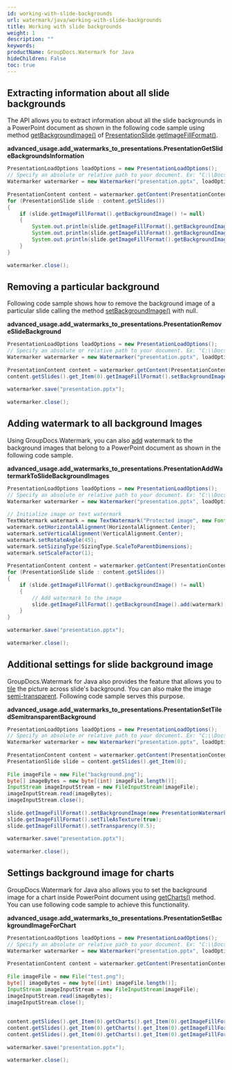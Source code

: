 ```yaml
---
id: working-with-slide-backgrounds
url: watermark/java/working-with-slide-backgrounds
title: Working with slide backgrounds
weight: 1
description: ""
keywords: 
productName: GroupDocs.Watermark for Java
hideChildren: False
toc: true
---
```

## Extracting information about all slide backgrounds

The API allows you to extract information about all the slide backgrounds in a PowerPoint document as shown in the following code sample using method [getBackgroundImage()](https://reference.groupdocs.com/watermark/java/com.groupdocs.watermark.contents/PresentationImageFillFormat#getBackgroundImage()) of [PresentationSlide](https://reference.groupdocs.com/watermark/java/com.groupdocs.watermark.contents/PresentationSlide).[getImageFillFormat()](https://reference.groupdocs.com/watermark/java/com.groupdocs.watermark.contents/PresentationBaseSlide#getImageFillFormat()).

**advanced\_usage.add\_watermarks\_to\_presentations.PresentationGetSlideBackgroundsInformation**

```java
PresentationLoadOptions loadOptions = new PresentationLoadOptions();                                               
// Specify an absolute or relative path to your document. Ex: "C:\\Docs\\presentation.pptx"
Watermarker watermarker = new Watermarker("presentation.pptx", loadOptions);                              
                                                                                                                   
PresentationContent content = watermarker.getContent(PresentationContent.class);                                   
for (PresentationSlide slide : content.getSlides())                                                                
{                                                                                                                  
    if (slide.getImageFillFormat().getBackgroundImage() != null)                                                   
    {                                                                                                              
        System.out.println(slide.getImageFillFormat().getBackgroundImage().getWidth());                            
        System.out.println(slide.getImageFillFormat().getBackgroundImage().getHeight());                           
        System.out.println(slide.getImageFillFormat().getBackgroundImage().getBytes().length);                     
    }                                                                                                              
}                                                                                                                  
                                                                                                                   
watermarker.close();                                                                                               
```

## Removing a particular background

Following code sample shows how to remove the background image of a particular slide calling the method [setBackgroundImage()](https://reference.groupdocs.com/watermark/java/com.groupdocs.watermark.contents/PresentationImageFillFormat#setBackgroundImage(com.groupdocs.watermark.contents.PresentationWatermarkableImage)) with null.

**advanced\_usage.add\_watermarks\_to\_presentations.PresentationRemoveSlideBackground**

```java
PresentationLoadOptions loadOptions = new PresentationLoadOptions();                                               
// Specify an absolute or relative path to your document. Ex: "C:\\Docs\\presentation.pptx"
Watermarker watermarker = new Watermarker("presentation.pptx", loadOptions);                              
                                                                                                                   
PresentationContent content = watermarker.getContent(PresentationContent.class);                                   
content.getSlides().get_Item(0).getImageFillFormat().setBackgroundImage(null);                                     
                                                                                                                   
watermarker.save("presentation.pptx");                                                                   
                                                                                                                   
watermarker.close();                                                                                               
```

## Adding watermark to all background Images

Using GroupDocs.Watermark, you can also [add](https://reference.groupdocs.com/watermark/java/com.groupdocs.watermark.contents/WatermarkableImage#add(com.groupdocs.watermark.Watermark)) watermark to the background images that belong to a PowerPoint document as shown in the following code sample.

**advanced\_usage.add\_watermarks\_to\_presentations.PresentationAddWatermarkToSlideBackgroundImages**

```java
PresentationLoadOptions loadOptions = new PresentationLoadOptions();                                               
// Specify an absolute or relative path to your document. Ex: "C:\\Docs\\presentation.pptx"
Watermarker watermarker = new Watermarker("presentation.pptx", loadOptions);                              
                                                                                                                   
// Initialize image or text watermark                                                                              
TextWatermark watermark = new TextWatermark("Protected image", new Font("Arial", 8));                              
watermark.setHorizontalAlignment(HorizontalAlignment.Center);                                                      
watermark.setVerticalAlignment(VerticalAlignment.Center);                                                          
watermark.setRotateAngle(45);                                                                                      
watermark.setSizingType(SizingType.ScaleToParentDimensions);                                                       
watermark.setScaleFactor(1);                                                                                       
                                                                                                                   
PresentationContent content = watermarker.getContent(PresentationContent.class);                                   
for (PresentationSlide slide : content.getSlides())                                                                
{                                                                                                                  
    if (slide.getImageFillFormat().getBackgroundImage() != null)                                                   
    {                                                                                                              
        // Add watermark to the image                                                                              
        slide.getImageFillFormat().getBackgroundImage().add(watermark);                                            
    }                                                                                                              
}                                                                                                                  
                                                                                                                   
watermarker.save("presentation.pptx");                                                                   
                                                                                                                   
watermarker.close();                                                                                               
```

## Additional settings for slide background image

GroupDocs.Watermark for Java also provides the feature that allows you to [tile](https://reference.groupdocs.com/watermark/java/com.groupdocs.watermark.contents/PresentationImageFillFormat#setTileAsTexture(boolean)) the picture across slide's background. You can also make the image [semi-transparent](https://reference.groupdocs.com/watermark/java/com.groupdocs.watermark.contents/PresentationImageFillFormat#setTransparency(double)). Following code sample serves this purpose.

**advanced\_usage.add\_watermarks\_to\_presentations.PresentationSetTiledSemitransparentBackground**

```java
PresentationLoadOptions loadOptions = new PresentationLoadOptions();                                               
// Specify an absolute or relative path to your document. Ex: "C:\\Docs\\presentation.pptx"
Watermarker watermarker = new Watermarker("presentation.pptx", loadOptions);                              
                                                                                                                   
PresentationContent content = watermarker.getContent(PresentationContent.class);                                   
PresentationSlide slide = content.getSlides().get_Item(0);                                                         
                                                                                                                   
File imageFile = new File("background.png");                                                                
byte[] imageBytes = new byte[(int) imageFile.length()];                                                            
InputStream imageInputStream = new FileInputStream(imageFile);                                                     
imageInputStream.read(imageBytes);                                                                                 
imageInputStream.close();                                                                                           
                                                                                                                   
slide.getImageFillFormat().setBackgroundImage(new PresentationWatermarkableImage(imageBytes));                     
slide.getImageFillFormat().setTileAsTexture(true);                                                                 
slide.getImageFillFormat().setTransparency(0.5);                                                                   
                                                                                                                   
watermarker.save("presentation.pptx");                                                                   
                                                                                                                   
watermarker.close();                                                                                               
```

## Settings background image for charts

GroupDocs.Watermark for Java also allows you to set the background image for a chart inside PowerPoint document using [getCharts()](https://reference.groupdocs.com/watermark/java/com.groupdocs.watermark.contents/PresentationBaseSlide#getCharts()) method. You can use following code sample to achieve this functionality.

**advanced\_usage.add\_watermarks\_to\_presentations.PresentationSetBackgroundImageForChart**

```java
PresentationLoadOptions loadOptions = new PresentationLoadOptions();                                                                             
// Specify an absolute or relative path to your document. Ex: "C:\\Docs\\presentation.pptx"                              
Watermarker watermarker = new Watermarker("presentation.pptx", loadOptions);                                                            
                                                                                                                                                 
PresentationContent content = watermarker.getContent(PresentationContent.class);                                                                 
                                                                                                                                                 
File imageFile = new File("test.png");                                                                                                    
byte[] imageBytes = new byte[(int) imageFile.length()];                                                                                          
InputStream imageInputStream = new FileInputStream(imageFile);                                                                                   
imageInputStream.read(imageBytes);                                                                                                               
imageInputStream.close();                                                                                                                         
                                                                                                                                                 
                                                                                                                                                 
content.getSlides().get_Item(0).getCharts().get_Item(0).getImageFillFormat().setBackgroundImage(new PresentationWatermarkableImage(imageBytes)); 
content.getSlides().get_Item(0).getCharts().get_Item(0).getImageFillFormat().setTransparency(0.5);                                               
content.getSlides().get_Item(0).getCharts().get_Item(0).getImageFillFormat().setTileAsTexture(true);                                             
                                                                                                                                                 
watermarker.save("presentation.pptx");                                                                                                 
                                                                                                                                                 
watermarker.close();                                                                                                                             
```

